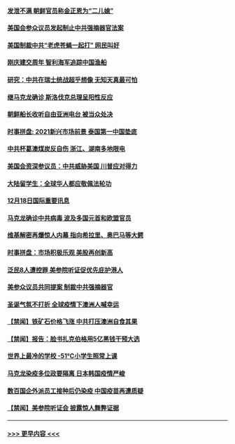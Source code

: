 #### [发泄不满 朝鲜官员称金正恩为“二儿媳”](../pages/prog202/a103013580.md?t=12191751) 
#### [美国会参众议员发起制止中共强摘器官法案](../pages/prog202/a103013589.md?t=12191751) 
#### [美国制裁中共“老虎苍蝇一起打” 网民叫好](../pages/prog202/a103013579.md?t=12191751) 
#### [刚庆建交周年 智利海军追踪中国渔船](../pages/prog202/a103013451.md?t=12191751) 
#### [研究：中共在瑞士统战超乎想像 无知天真最可怕](../pages/prog202/a103013437.md?t=12191751) 
#### [继马克龙确诊 斯洛伐克总理呈阳性反应](../pages/prog202/a103013411.md?t=12191751) 
#### [朝鲜船长收听自由亚洲电台 被当众处决](../pages/prog202/a103013215.md?t=12191751) 
#### [时事拼盘: 2021新兴市场前景 泰国第一中国垫底](../pages/prog202/a103013290.md?t=12191751) 
#### [中共杯葛澳煤炭反自伤 浙江、湖南多地限电](../pages/prog202/a103013109.md?t=12191751) 
#### [美国会资深参议员：中共威胁美国 川普应对得力](../pages/prog202/a103013075.md?t=12191751) 
#### [大陆留学生：全球华人都应敬佩法轮功](../pages/prog202/a103012970.md?t=12191751) 
#### [12月18日国际重要讯息](../pages/prog202/a103012864.md?t=12191751) 
#### [马克龙确诊中共病毒 波及多国元首和欧盟官员](../pages/prog202/a103012645.md?t=12191751) 
#### [维基解密再爆惊人内幕 指向希拉里、奥巴马等大鳄](../pages/prog202/a103012584.md?t=12191751) 
#### [时事拼盘：市场积极乐观 美股再创新高](../pages/prog202/a103012455.md?t=12191751) 
#### [泛民8人遭控罪 美参院听证促优先庇护港人](../pages/prog202/a103012435.md?t=12191751) 
#### [美参众议员共同提案 制裁中共强摘器官](../pages/prog202/a103012442.md?t=12191751) 
#### [圣诞气氛不打折 全球疫情下澳洲人喊幸运](../pages/prog202/a103012418.md?t=12191751) 
#### [【禁闻】铁矿石价格飞涨 中共打压澳洲自食其果](../pages/prog202/a103012292.md?t=12191751) 
#### [【禁闻】报告：脸书扎克伯格用5亿黑钱干预大选](../pages/prog202/a103012287.md?t=12191751) 
#### [世界上最冷的学校 -51℃小学生照常上课](../pages/prog202/a103012160.md?t=12191751) 
#### [马克龙染疫多位政要隔离 日本韩国疫情严峻](../pages/prog202/a103012290.md?t=12191751) 
#### [数百国企外派员工接种后仍染疫 中国疫苗再遭质疑](../pages/prog202/a103012221.md?t=12191751) 
#### [【禁闻】美参院听证会 披露惊人舞弊证据](../pages/prog202/a103012251.md?t=12191751) 

----
#### [ >>> 更早内容 <<< ](../indexes/prog202-earlier.md)
